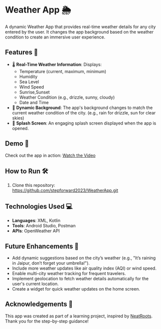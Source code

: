 # Weather App 🌦️

A dynamic Weather App that provides real-time weather details for any city entered by the user. It changes the app background based on the weather condition to create an immersive user experience.

## Features 🚀
- 🌡️ **Real-Time Weather Information**: Displays:
  - Temperature (current, maximum, minimum)
  - Humidity
  - Sea Level
  - Wind Speed
  - Sunrise,Sunset
  - Weather Condition (e.g., drizzle, sunny, cloudy)
  - Date and Time
- 🎨 **Dynamic Background**: The app's background changes to match the current weather condition of the city. (e.g., rain for drizzle, sun for clear skies)
- 🌟 **Splash Screen**: An engaging splash screen displayed when the app is opened.

## Demo 📸
Check out the app in action: [Watch the Video](https://drive.google.com/file/d/1IHJqX8Z4DoVn2wcB-Q5me0vEhqw1Maou/view?usp=sharing)


## How to Run 🛠️
1. Clone this repository:
   https://github.com/stepforward2023/WeatherApp.git

## Technologies Used 💻
- **Languages**: XML, Kotlin
- **Tools**: Android Studio, Postman
- **APIs**: OpenWeather API

## Future Enhancements 📝
- Add dynamic suggestions based on the city’s weather (e.g., "It’s raining in Jaipur, don’t forget your umbrella!").
- Include more weather updates like air quality index (AQI) or wind speed.
- Enable multi-city weather tracking for frequent travelers.
- Implement geolocation to fetch weather details automatically for the user's current location.
- Create a widget for quick weather updates on the home screen.

## Acknowledgements 🙌
This app was created as part of a learning project, inspired by [NeatRoots](https://www.youtube.com/@NeatRoots). Thank you for the step-by-step guidance!



